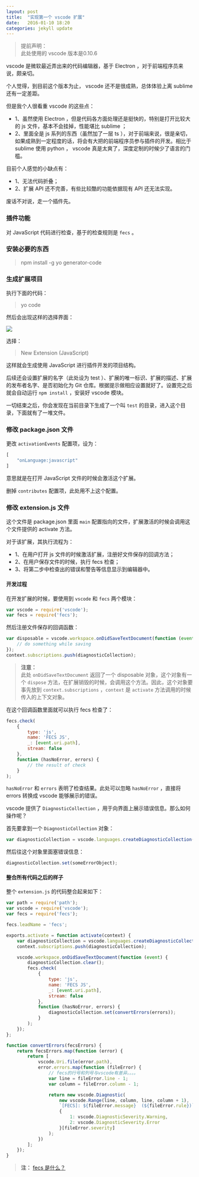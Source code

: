 ```yaml
---
layout: post
title:  "实现第一个 vscode 扩展"
date:   2016-01-10 18:20
categories: jekyll update
---
```


> 提前声明：<br>
> 此处使用的 vscode 版本是0.10.6

vscode 是微软最近弄出来的代码编辑器，基于 Electron ，对于前端程序员来说，颇亲切。

个人觉得，到目前这个版本为止， vscode 还不是很成熟，总体体验上离 sublime 还有一定差距。

但是我个人很看重 vscode 的这些点：

* 1、虽然使用 Electron ，但是代码各方面处理还是挺快的，特别是打开比较大的 js 文件，基本不会挂掉，性能堪比 sublime ；
* 2、里面全是 js 系列的东西（虽然加了一层 ts ），对于前端来说，很是亲切，如果成熟到一定程度的话，将会有大把的前端程序员参与插件的开发。相比于 sublime 使用 python ， vscode 真是太爽了，深度定制的时候少了语言的门槛。

目前个人感觉的小缺点有：

* 1、无法代码折叠；
* 2、扩展 API 还不完善，有些比较酷的功能依据现有 API 还无法实现。

废话不对说，走一个插件先。

### 插件功能

对 JavaScript 代码进行检查，基于的检查规则是 `fecs` 。

### 安装必要的东西

> npm install -g yo generator-code

### 生成扩展项目

执行下面的代码：

> yo code

然后会出现这样的选择界面：

![](https://github.com/yibuyisheng/blogs/blob/master/imgs/13.png?raw=true)

选择：

> New Extension (JavaScript)

这样就会生成使用 JavaScript 进行插件开发的项目结构。

后续还会设置扩展的名字（此处设为 test ）、扩展的唯一标识、扩展的描述、扩展的发布者名字、是否初始化为 Git 仓库。根据提示做相应设置就好了。设置完之后就会自动运行 `npm install` ，安装好 vscode 模块。

一切结束之后，你会发现在当前目录下生成了一个叫 `test` 的目录，进入这个目录，下面就有了一堆文件。

### 修改 package.json 文件

更改 `activationEvents` 配置项，设为：

```js
[
    "onLanguage:javascript"
]
```

意思就是在打开 JavaScript 文件的时候会激活这个扩展。

删掉 `contributes` 配置项，此处用不上这个配置。

### 修改 extension.js 文件

这个文件是 package.json 里面 `main` 配置指向的文件，扩展激活的时候会调用这个文件提供的 activate 方法。

对于该扩展，其执行流程为：

* 1、在用户打开 js 文件的时候激活扩展，注册好文件保存的回调方法；
* 2、在用户保存文件的时候，执行 fecs 检查；
* 3、将第二步中检查出的错误和警告等信息显示到编辑器中。

#### 开发过程

在开发扩展的时候，要使用到 `vscode` 和 `fecs` 两个模块：

```js
var vscode = require('vscode');
var fecs = require('fecs');
```

然后注册文件保存的回调函数：

```js
var disposable = vscode.workspace.onDidSaveTextDocument(function (event) {
    // do something while saving
});
context.subscriptions.push(diagnosticCollection);
```

> **注意：**<br>
> 此处 `onDidSaveTextDocument` 返回了一个 disposable 对象，这个对象有一个 `dispose` 方法，在扩展销毁的时候，会调用这个方法。因此，这个对象要事先放到 `context.subscriptions` ，`context` 是 `activate` 方法调用的时候传入的上下文对象。

在这个回调函数里面就可以执行 fecs 检查了：

```js
fecs.check(
    {
        type: 'js',
        name: 'FECS JS',
        _: [event.uri.path],
        stream: false
    },
    function (hasNoError, errors) {
        // the result of check
    }
);
```

`hasNoError` 和 `errors` 表明了检查结果。此处可以忽略 `hasNoError` ，直接将 errors 转换成 vscode 能够展示的错误。

vscode 提供了 `DiagnosticCollection` ，用于向界面上展示错误信息。那么如何操作呢？

首先要拿到一个 `DiagnosticCollection` 对象：

```js
var diagnosticCollection = vscode.languages.createDiagnosticCollection('fecs');
```

然后往这个对象里面塞错误信息：

```js
diagnosticCollection.set(someErrorObject);
```

#### 整合所有代码之后的样子

整个 `extension.js` 的代码整合起来如下：

```js
var path = require('path');
var vscode = require('vscode');
var fecs = require('fecs');

fecs.leadName = 'fecs';

exports.activate = function activate(context) {
    var diagnosticCollection = vscode.languages.createDiagnosticCollection('fecs');
    context.subscriptions.push(diagnosticCollection);

    vscode.workspace.onDidSaveTextDocument(function (event) {
        diagnosticCollection.clear();
        fecs.check(
            {
                type: 'js',
                name: 'FECS JS',
                _: [event.uri.path],
                stream: false
            },
            function (hasNoError, errors) {
                diagnosticCollection.set(convertErrors(errors));
            }
        );
    });
};

function convertErrors(fecsErrors) {
    return fecsErrors.map(function (error) {
        return [
            vscode.Uri.file(error.path),
            error.errors.map(function (fileError) {
                // fecs的行号和列号与vscode有差异。。。。
                var line = fileError.line - 1;
                var column = fileError.column - 1;

                return new vscode.Diagnostic(
                    new vscode.Range(line, column, line, column + 1),
                    `[FECS]: ${fileError.message}  (${fileError.rule})`,
                    {
                        1: vscode.DiagnosticSeverity.Warning,
                        2: vscode.DiagnosticSeverity.Error
                    }[fileError.severity]
                );
            })
        ];
    });
}
```

> **注：** [fecs 是什么？](http://fecs.baidu.com/)